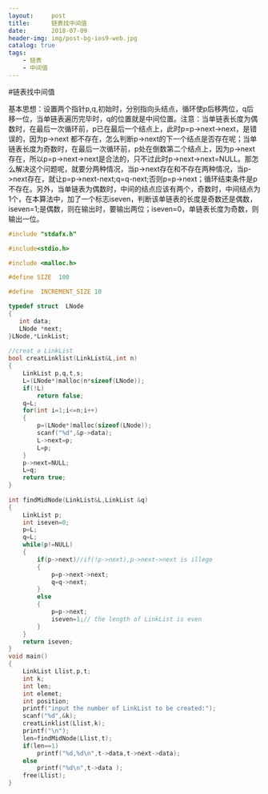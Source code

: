 ```yaml
---
layout:     post
title:      链表找中间值
date:       2018-07-09
header-img: img/post-bg-ios9-web.jpg
catalog: true
tags:
    - 链表
    - 中间值
--- 
```


#链表找中间值

基本思想：设置两个指针p,q,初始时，分别指向头结点，循环使p后移两位，q后移一位，当单链表遍历完毕时，q的位置就是中间位置。注意：当单链表长度为偶数时，在最后一次循环前，p已在最后一个结点上，此时p=p->next->next，是错误的，因为p->next 都不存在，怎么判断p->next的下一个结点是否存在呢；当单链表长度为奇数时，在最后一次循环前，p处在倒数第二个结点上，因为p->next存在，所以p=p->next->next是合法的，只不过此时p->next->next=NULL。那怎么解决这个问题呢，就要分两种情况，当p->next存在和不存在两种情况，当p->next存在，就让p=p->next-next;q=q-next;否则p=p->next；循环结束条件是p不存在。另外，当单链表为偶数时，中间的结点应该有两个，奇数时，中间结点为1个，在本算法中，加了一个标志iseven，判断该单链表的长度是奇数还是偶数，iseven=1;是偶数，则在输出时，要输出两位；iseven=0，单链表长度为奇数，则输出一位。

``` cpp
#include "stdafx.h"

#include<stdio.h>

#include <malloc.h>

#define SIZE  100

#define  INCREMENT_SIZE 10

typedef struct  LNode
{
   int data;
   LNode *next;
}LNode,*LinkList;
 
//creat a LinkList
bool creatLinklist(LinkList&L,int n)
{
    LinkList p,q,t,s;
    L=(LNode*)malloc(n*sizeof(LNode));
    if(!L)
        return false;
    q=L;
    for(int i=1;i<=n;i++)
    {
        p=(LNode*)malloc(sizeof(LNode));
        scanf("%d",&p->data);
        L->next=p;
        L=p;
    }
    p->next=NULL;
    L=q;
    return true;
}
 
int findMidNode(LinkList&L,LinkList &q)
{
    LinkList p;
    int iseven=0;
    p=L;
    q=L;
    while(p!=NULL)
    {
        if(p->next)//if(!p->next),p->next->next is illege
        {
            p=p->next->next;
            q=q->next;
        }
        else
        {
            p=p->next;
            iseven=1;// the length of LinkList is even
        }
    }
    return iseven;
}
void main()
{
    LinkList Llist,p,t;
    int k;
    int len;
    int elemet;
    int position;
    printf("input the number of LinkList to be created:");
    scanf("%d",&k);
    creatLinklist(Llist,k);
    printf("\n");
    len=findMidNode(Llist,t);
    if(len==1)
        printf("%d,%d\n",t->data,t->next->data);
    else
        printf("%d\n",t->data );
    free(Llist);
}
```